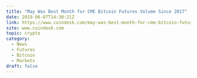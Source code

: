 ```yaml
---
title: "May Was Best Month for CME Bitcoin Futures Volume Since 2017"
date: 2019-06-07T14:30:21Z
link: https://www.coindesk.com/may-was-best-month-for-cme-bitcoin-futures-volume-since-2017?utm_medium=RSS&utm_source=hune
site: www.coindesk.com
topic: crypto
category:
  - News
  - Futures
  - Bitcoin
  - Markets
draft: false
---
```

